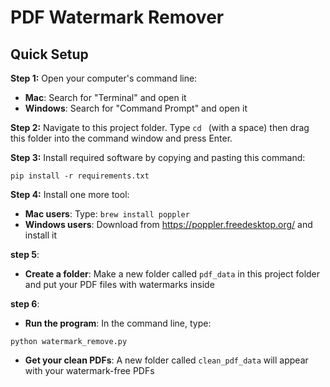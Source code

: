 # PDF Watermark Remover

## Quick Setup

**Step 1:** Open your computer's command line:

- **Mac**: Search for "Terminal" and open it
- **Windows**: Search for "Command Prompt" and open it

**Step 2:** Navigate to this project folder. Type `cd ` (with a space) then drag this folder into the command window and press Enter.

**Step 3:** Install required software by copying and pasting this command:

```
pip install -r requirements.txt
```

**Step 4:** Install one more tool:

- **Mac users**: Type: `brew install poppler`
- **Windows users**: Download from https://poppler.freedesktop.org/ and install it

**step 5**:

- **Create a folder**: Make a new folder called `pdf_data` in this project folder and put your PDF files with watermarks inside

**step 6**:

- **Run the program**: In the command line, type:

```
python watermark_remove.py
```

- **Get your clean PDFs**: A new folder called `clean_pdf_data` will appear with your watermark-free PDFs
